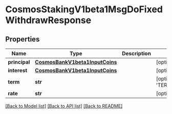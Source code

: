 # CosmosStakingV1beta1MsgDoFixedWithdrawResponse

## Properties
Name | Type | Description | Notes
------------ | ------------- | ------------- | -------------
**principal** | [**CosmosBankV1beta1InputCoins**](CosmosBankV1beta1InputCoins.md) |  | [optional] 
**interest** | [**CosmosBankV1beta1InputCoins**](CosmosBankV1beta1InputCoins.md) |  | [optional] 
**term** | **str** |  | [optional] [default to 'TERM_1_MONTHS']
**rate** | **str** |  | [optional] 

[[Back to Model list]](../README.md#documentation-for-models) [[Back to API list]](../README.md#documentation-for-api-endpoints) [[Back to README]](../README.md)

